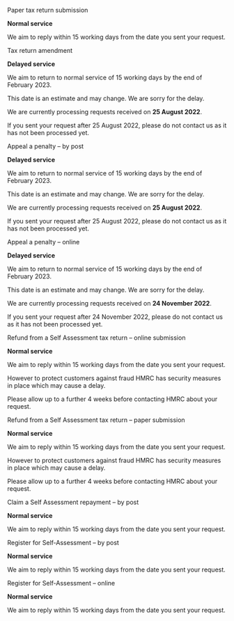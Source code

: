 Paper tax return submission

**Normal service**

We aim to reply within 15 working days from the date you sent your request.

Tax return amendment

**Delayed service**

We aim to return to normal service of 15 working days by the end of February 2023.

This date is an estimate and may change. We are sorry for the delay.

We are currently processing requests received on **25 August 2022**.

If you sent your request after 25 August 2022, please do not contact us as it has not been processed yet.

Appeal a penalty – by post

**Delayed service**

We aim to return to normal service of 15 working days by the end of February 2023.

This date is an estimate and may change. We are sorry for the delay.

We are currently processing requests received on **25 August 2022**.

If you sent your request after 25 August 2022, please do not contact us as it has not been processed yet.

Appeal a penalty – online

**Delayed service**

We aim to return to normal service of 15 working days by the end of February 2023.

This date is an estimate and may change. We are sorry for the delay.

We are currently processing requests received on **24 November 2022**.

If you sent your request after 24 November 2022, please do not contact us as it has not been processed yet.

Refund from a Self Assessment tax return – online submission

**Normal service**

We aim to reply within 15 working days from the date you sent your request.

However to protect customers against fraud HMRC has security measures in place which may cause a delay.

Please allow up to a further 4 weeks before contacting HMRC about your request.

Refund from a Self Assessment tax return – paper submission

**Normal service**

We aim to reply within 15 working days from the date you sent your request.

However to protect customers against fraud HMRC has security measures in place which may cause a delay.

Please allow up to a further 4 weeks before contacting HMRC about your request.

Claim a Self Assessment repayment – by post

**Normal service**

We aim to reply within 15 working days from the date you sent your request.

Register for Self-Assessment – by post

**Normal service**

We aim to reply within 15 working days from the date you sent your request.

Register for Self-Assessment – online

**Normal service**

We aim to reply within 15 working days from the date you sent your request.